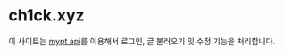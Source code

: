 # ch1ck.xyz

이 사이트는 [mypt api](https://github.com/chick0/mypt_api)를 이용해서 로그인, 글 불러오기 및 수정 기능을 처리합니다.

